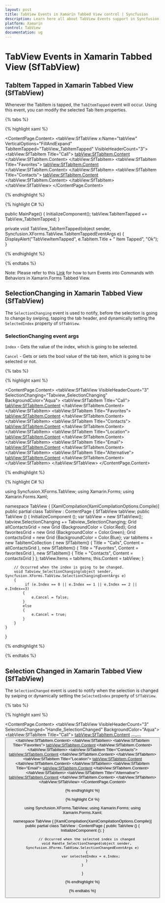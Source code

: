 ```yaml
---
layout: post
title: TabView Events in Xamarin Tabbed View control | Syncfusion
description: Learn here all about TabView Events support in Syncfusion Xamarin Tabbed View (SfTabView) control and more.
platform: Xamarin
control: TabView
documentation: ug
---
```


# TabView Events in Xamarin Tabbed View (SfTabView)

## TabItem Tapped in Xamarin Tabbed View (SfTabView)

Whenever the TabItem is tapped, the `TabItemTapped` event will occur. Using this event, you can modify the selected Tab Item properties.

{% tabs %}

{% highlight xaml %}

<ContentPage.Content>
    <StackLayout>
        <tabView:SfTabView x:Name="tabView" VerticalOptions="FillAndExpand"
                           TabItemTapped="TabView_TabItemTapped"
                           VisibleHeaderCount="3">
            <tabView:SfTabItem Title="Call">
                <tabView:SfTabItem.Content>
                    <Grid BackgroundColor="LightGreen" />
                </tabView:SfTabItem.Content>
            </tabView:SfTabItem>
            <tabView:SfTabItem Title="Favorites">
                <tabView:SfTabItem.Content>
                    <Grid BackgroundColor="LightBlue"/>
                </tabView:SfTabItem.Content>
            </tabView:SfTabItem>
            <tabView:SfTabItem Title="Contacts">
                <tabView:SfTabItem.Content>
                    <Grid BackgroundColor="LightGreen" />
                </tabView:SfTabItem.Content>
            </tabView:SfTabItem>
        </tabView:SfTabView>
    </StackLayout>
</ContentPage.Content>

{% endhighlight %}

{% highlight C# %}

public MainPage()
{
    InitializeComponent();
    tabView.TabItemTapped += TabView_TabItemTapped;
}

private void TabView_TabItemTapped(object sender, Syncfusion.XForms.TabView.TabItemTappedEventArgs e)
{
    DisplayAlert("TabViewItemTapped", e.TabItem.Title + " Item Tapped", "Ok");
}

{% endhighlight %}

{% endtabs %}

Note: Please refer to this [Link](https://www.syncfusion.com/kb/11562/how-to-turn-events-into-commands-with-behaviors-in-xamarin-forms-tabbed-view) for how to turn Events into Commands with Behaviors in Xamarin.Forms Tabbed View.

## SelectionChanging in Xamarin Tabbed View (SfTabView)

The `SelectionChanging` event is used to notify, before the selection is going to change by swiping, tapping the tab header, and dynamically setting the `SelectedIndex` property of `SfTabView`.

### SelectionChanging event args

`Index` - Gets the value of the index, which is going to be selected.

`Cancel` - Gets or sets the bool value of the tab item, which is going to be selected or not.

{% tabs %}

{% highlight xaml %}

<?xml version="1.0" encoding="utf-8" ?>
<ContentPage xmlns="http://xamarin.com/schemas/2014/forms"
             xmlns:x="http://schemas.microsoft.com/winfx/2009/xaml"
             xmlns:local="clr-namespace:Syncfusion.XForms.TabView"
             xmlns:tabView="clr-namespace:Syncfusion.XForms.TabView;assembly=Syncfusion.SfTabView.XForms"
             x:Class="TabView.TabView">
    <ContentPage.Content>
        <tabView:SfTabView VisibleHeaderCount="3" 
                           SelectionChanging="Tabview_SelectionChanging"
                           BackgroundColor="Aqua">
            <tabView:SfTabItem Title="Call">
               <tabView:SfTabItem.Content>
                    <Grid BackgroundColor="Red"/>
                </tabView:SfTabItem.Content>
            </tabView:SfTabItem>
            <tabView:SfTabItem Title="Favorites">
                <tabView:SfTabItem.Content>
                    <Grid BackgroundColor="Green"/>
                </tabView:SfTabItem.Content>
            </tabView:SfTabItem>
            <tabView:SfTabItem Title="Contacts">
                <tabView:SfTabItem.Content>
                    <Grid BackgroundColor="Blue"/>
                </tabView:SfTabItem.Content>
            </tabView:SfTabItem>
            <tabView:SfTabItem Title="Location">
                <tabView:SfTabItem.Content>
                    <Grid BackgroundColor="Pink"/>
                </tabView:SfTabItem.Content>
            </tabView:SfTabItem>
            <tabView:SfTabItem Title="Email">
                <tabView:SfTabItem.Content>
                    <Grid BackgroundColor="Navy"/>
                </tabView:SfTabItem.Content>
            </tabView:SfTabItem>
            <tabView:SfTabItem Title="Alternative">
                <tabView:SfTabItem.Content>
                    <Grid BackgroundColor="Blue"/>
                </tabView:SfTabItem.Content>
            </tabView:SfTabItem>
        </tabView:SfTabView>
    </ContentPage.Content>
</ContentPage>

{% endhighlight %}

{% highlight C# %}

using Syncfusion.XForms.TabView;
using Xamarin.Forms;
using Xamarin.Forms.Xaml;

namespace TabView
{
    [XamlCompilation(XamlCompilationOptions.Compile)]
	public partial class TabView : ContentPage
	{
        SfTabView tabView;
        public TabView ()
		{
			InitializeComponent ();
            var tabView = new SfTabView();
            tabview.SelectionChanging += Tabview_SelectionChanging;
            Grid allContactsGrid = new Grid {BackgroundColor = Color.Red};
            Grid favoritesGrid = new Grid {BackgroundColor = Color.Green};
            Grid contactsGrid = new Grid {BackgroundColor = Color.Blue};
            var tabItems = new TabItemCollection
            {
                new SfTabItem()
                {
                    Title = "Calls",
                    Content = allContactsGrid
                },
                new SfTabItem()
                {
                    Title = "Favorites",
                    Content = favoritesGrid
                },
                new SfTabItem()
                {
                    Title = "Contacts",
                    Content = contactsGrid
                }
            };
            tabView.Items = tabItems;
            this.Content = tabView;
		}

        // Occurred when the index is going to be changed.
        void Tabview_SelectionChanging(object sender, Syncfusion.XForms.TabView.SelectionChangingEventArgs e)
        {
             if (e.Index == 0 || e.Index == 1 || e.Index == 2 || e.Index==3)
            {
                e.Cancel = false;
            }
            else
            {
                e.Cancel = true;
            }
        }
	}
}

{% endhighlight %}

{% endtabs %}


## Selection Changed in Xamarin Tabbed View (SfTabView)

The `SelectionChanged` event is used to notify when the selection is changed by swiping or dynamically setting the `SelectedIndex` property of `SfTabView`.

{% tabs %}

{% highlight xaml %}

<?xml version="1.0" encoding="utf-8" ?>
<ContentPage xmlns="http://xamarin.com/schemas/2014/forms"
             xmlns:x="http://schemas.microsoft.com/winfx/2009/xaml"
             xmlns:local="clr-namespace:Syncfusion.XForms.TabView"
             xmlns:tabView="clr-namespace:Syncfusion.XForms.TabView;assembly=Syncfusion.SfTabView.XForms"
             x:Class="TabView.TabView">
    <ContentPage.Content>
        <tabView:SfTabView VisibleHeaderCount="3" 
                           SelectionChanged="Handle_SelectionChanged"
                           BackgroundColor="Aqua">
            <tabView:SfTabItem Title="Call">
                <tabView:SfTabItem.Content>
                    <StackLayout>
                        <Grid BackgroundColor="Green" />
                        <Button Text="Contacts" WidthRequest="300" />
                        <Button Text="Location" WidthRequest="300" />
                        <Button Text="Email" WidthRequest="300" />
                    </StackLayout>
                </tabView:SfTabItem.Content>
            </tabView:SfTabItem>
            <tabView:SfTabItem Title="Favorites">
                <tabView:SfTabItem.Content>
                    <Grid BackgroundColor="Green" x:Name="FavoritesGrid"/>
                </tabView:SfTabItem.Content>
            </tabView:SfTabItem>
            <tabView:SfTabItem Title="Contacts">
                <tabView:SfTabItem.Content>
                    <Grid BackgroundColor="Blue" x:Name="ContactsGrid" />
                </tabView:SfTabItem.Content>
            </tabView:SfTabItem>
            <tabView:SfTabItem Title="Location">
                <tabView:SfTabItem.Content>
                    <Grid BackgroundColor="Pink" x:Name="LocationGrid" />
                </tabView:SfTabItem.Content>
            </tabView:SfTabItem>
            <tabView:SfTabItem Title="Email">
                <tabView:SfTabItem.Content>
                    <Grid BackgroundColor="Navy" x:Name="EmailGrid" />
                </tabView:SfTabItem.Content>
            </tabView:SfTabItem>
            <tabView:SfTabItem Title="Alternative">
                <tabView:SfTabItem.Content>
                    <Grid BackgroundColor="Blue" x:Name="AlternativeGrid" />
                </tabView:SfTabItem.Content>
            </tabView:SfTabItem>
        </tabView:SfTabView>
    </ContentPage.Content>
</ContentPage>

{% endhighlight %}

{% highlight C# %}

using Syncfusion.XForms.TabView;
using Xamarin.Forms;
using Xamarin.Forms.Xaml;

namespace TabView
{
    [XamlCompilation(XamlCompilationOptions.Compile)]
	public partial class TabView : ContentPage
	{
        public TabView ()
		{
			InitializeComponent ();
		}

        // Occurred when the selected index is changed
        void Handle_SelectionChanged(object sender, Syncfusion.XForms.TabView.SelectionChangedEventArgs e)
        {
            var selectedIndex = e.Index;
        }
	}
}

{% endhighlight %}

{% endtabs %}


